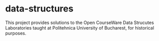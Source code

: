 # data-structures
This project provides solutions to the Open CourseWare Data Strucutes Laboratories taught at Politehnica University of Bucharest, for historical purposes.
